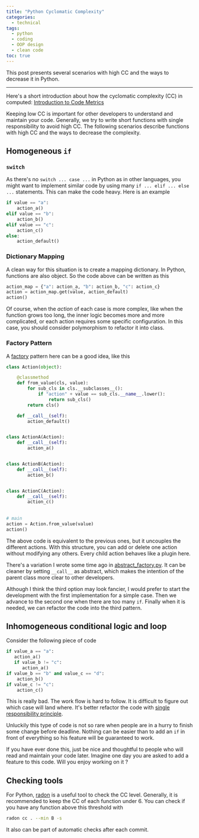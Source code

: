 ```yaml
---
title: "Python Cyclomatic Complexity"
categories:
  - technical
tags:
  - python
  - coding
  - OOP design
  - clean code
toc: true
---
```


This post presents several scenarios with high CC and the ways to decrease 
it in Python.

---

Here's a short introduction about how the cyclomatic complexity (CC) in computed: [Introduction to Code Metrics](http://radon.readthedocs.io/en/latest/intro.html)

Keeping low CC is important for other developers to understand and maintain your code. Generally, we try to write short functions with single responsibility to avoid high CC. The following scenarios describe functions with high CC and the ways to decrease the complexity.


## Homogeneous `if`

### `switch`
As there's no `switch ... case ...` in Python as in other languages, 
you might want to implement similar code by using many `if ... elif ... else ...` statements. This can make the code heavy. Here is an example
```python
if value == "a":
    action_a()
elif value == "b":
    action_b()
elif value == "c":
    action_c()
else:
    action_default()
```

### Dictionary Mapping
A clean way for this situation is to create a mapping dictionary. In Python, functions are also object. So the code above can be written as this
```python
action_map = {"a": action_a, "b": action_b, "c": action_c}
action = action_map.get(value, action_default)
action()
```
Of course, when the *action* of each case is more complex, like when the function 
grows too long, the inner logic becomes more and more complicated, or each action 
requires some specific configuration.
In this case, you should consider polymorphism to refactor it into class.

### Factory Pattern
A [factory](https://sourcemaking.com/design_patterns/abstract_factory) pattern here
can be a good idea, like this

```python
class Action(object):

    @classmethod
    def from_value(cls, value):
        for sub_cls in cls.__subclasses__():
            if "action" + value == sub_cls.__name__.lower():
                return sub_cls()
        return cls()

    def __call__(self):
        action_default()


class ActionA(Action):
    def __call__(self):
        action_a()


class ActionB(Action):
    def __call__(self):
        action_b()


class ActionC(Action):
    def __call__(self):
        action_c()
        
        
# main
action = Action.from_value(value)
action()
```
The above code is equivalent to the previous ones, 
but it uncouples the different actions. With this structure, you can add or
delete one action without modifying any others.
Every child action behaves like a plugin here. 

There's a variation I wrote some time ago in 
[abstract_factory.py](https://github.com/faif/python-patterns/blob/master/creational/abstract_factory.py).
It can be cleaner by setting `__call__` as abstract, which makes the intention 
of the parent class more clear to other developers.

Although I think the third option may look fancier, I would prefer to start the development
with the first implementation for a simple case. Then we advance to the second one when there
are too many `if`. Finally when it is needed, we can refactor the code into the third pattern.

## Inhomogeneous conditional logic and loop

Consider the following piece of code
```python
if value_a == "a":
   action_a()
   if value_b != "c":
      action_a()
if value_b == "b" and value_c == "d":
    action_b()
if value_c != "c":
    action_c()
```
This is really bad. The work flow is hard to follow. 
It is difficult to figure out which case will land where. 
It's better refactor the code with [single responsibility principle](http://www.oodesign.com/single-responsibility-principle.html).

Unluckily this type of code is not so rare when people are in a hurry to finish some change 
before deadline. Nothing can be easier than to add an `if` in front of everything so his 
feature will be guaranteed to work. 

If you have ever done this, just be nice and thoughtful to people who will read and maintain your code later. 
Imagine one day you are asked to add a feature to this code. Will you enjoy working on it ?

## Checking tools

For Python, [radon](http://radon.readthedocs.io/en/latest/commandline.html) is a useful tool to check the CC level.
Generally, it is recommended to keep the CC of each function under 6.
You can check if you have any function above this threshold with
```bash
radon cc . --min B -s
```
It also can be part of automatic checks after each commit.